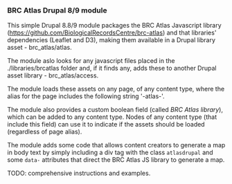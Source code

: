### BRC Atlas Drupal 8/9 module
This simple Drupal 8.8/9 module packages the BRC Atlas Javascript library (https://github.com/BiologicalRecordsCentre/brc-atlas) and that libraries' dependencies (Leaflet and D3), making them available in a Drupal library asset - brc_atlas/atlas.

The module aslo looks for any javascript files placed in the ./libraries/brcatlas folder and, if it finds any, adds these to another Drupal asset library - brc_atlas/access.

The module loads these assets on any page, of any content type, where the alias for the page includes the following string '-atlas-'.

The module also provides a custom boolean field (called *BRC Atlas library*), which can be added to any content type. Nodes of any content type (that include this field) can use it to indicate if the assets should be loaded (regardless of page alias).

The module adds some code that allows content creators to generate a map in body text by simply including a div tag with the class `atlasdrupal` and some `data-` attributes that direct the BRC Atlas JS library to generate a map.

TODO: comprehensive instructions and examples.

